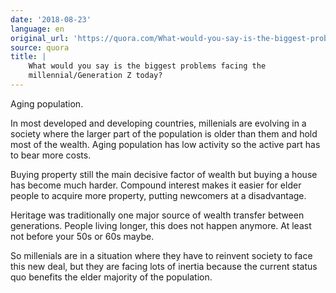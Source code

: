 ```yaml
---
date: '2018-08-23'
language: en
original_url: 'https://quora.com/What-would-you-say-is-the-biggest-problems-facing-the-millennial-Generation-Z-today/answer/Clément-Renaud'
source: quora
title: |
    What would you say is the biggest problems facing the
    millennial/Generation Z today?
---
```


Aging population.

In most developed and developing countries, millenials are evolving in a
society where the larger part of the population is older than them and
hold most of the wealth. Aging population has low activity so the active
part has to bear more costs.

Buying property still the main decisive factor of wealth but buying a
house has become much harder. Compound interest makes it easier for
elder people to acquire more property, putting newcomers at a
disadvantage.

Heritage was traditionally one major source of wealth transfer between
generations. People living longer, this does not happen anymore. At
least not before your 50s or 60s maybe.

So millenials are in a situation where they have to reinvent society to
face this new deal, but they are facing lots of inertia because the
current status quo benefits the elder majority of the population.
